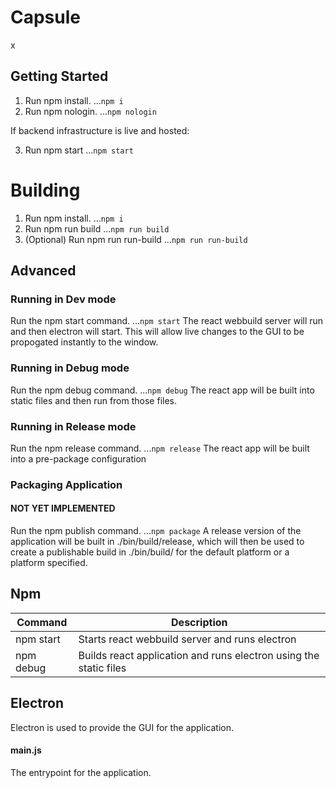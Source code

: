 # Capsule

x

## Getting Started

1. Run npm install.
   ...`npm i`
2. Run npm nologin.
   ...`npm nologin`

If backend infrastructure is live and hosted:

3. Run npm start
   ...`npm start`

# Building

1. Run npm install.
   ...`npm i`
2. Run npm run build
   ...`npm run build`
3. (Optional) Run npm run run-build
   ...`npm run run-build`

## Advanced

### Running in Dev mode

Run the npm start command.
...`npm start`
The react webbuild server will run and then electron will start. This
will allow live changes to the GUI to be propogated instantly to the
window.

### Running in Debug mode

Run the npm debug command.
...`npm debug`
The react app will be built into static files and then run from those files.

### Running in Release mode

Run the npm release command.
...`npm release`
The react app will be built into a pre-package configuration

### Packaging Application

#### NOT YET IMPLEMENTED

Run the npm publish command.
...`npm package`
A release version of the application will be built in ./bin/build/release, which will then be used to create a publishable build in ./bin/build/ for the default platform or a platform specified.

## Npm

| Command   | Description                                                       |
| --------- | ----------------------------------------------------------------- |
| npm start | Starts react webbuild server and runs electron                    |
| npm debug | Builds react application and runs electron using the static files |

## Electron

Electron is used to provide the GUI for the application.

#### main.js

The entrypoint for the application.

